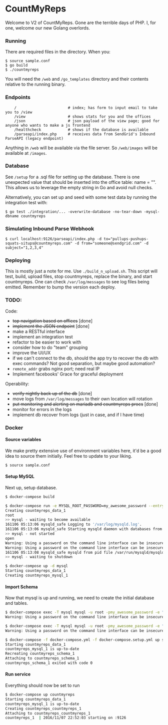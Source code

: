 CountMyReps
===========
Welcome to V2 of CountMyReps. Gone are the terrible days of PHP. I, for one, welcome our new Golang overlords.

### Running
There are required files in the directory. When you:
```
$ source sample.conf
$ go build
$ ./countmyreps
```
You will need the `/web` and `/go_templates` directory and their contents relative to the running binary.

### Endpoints
```
    /                       # index; has form to input email to take you to /view
	/view                   # shows stats for you and the offices
	/json                   # json payload of the view page; good for anyone who wants to make a js frontend
	/healthcheck            # shows if the database is available
	/parseapi/index.php     # receives data from SendGrid's Inbound ParseAPI (legacy endpoint)
```
Anything in `/web` will be available via the file server. So `/web/images` will be available at `/images`.

### Database
See `/setup` for a .sql file for setting up the database. There is one unexpected value that should be inserted into the office table: name = "". This allows us to leverage the empty string in Go and avoid null checks.

Alternatively, you can set up and seed with some test data by running the integration test with:

`$ go test ./integration/... -overwrite-database -no-tear-down -mysql-dbname countmyreps`

### Simulating Inbound Parse Webhook
```
$ curl localhost:9126/parseapi/index.php -d to="pullups-pushups-squats-situps@countmyreps.com" -d from="someone@sendgrid.com" -d subject="1,2,3,4"
```

### Deploying
This is mostly just a note for me. Use `./build_n_upload.sh`.
This script will test, build, upload files, stop countmyreps, replace the binary, and start countmyreps.
One can check `/var/log/messages` to see log files being emitted. Remember to bump the version each deploy.

### TODO:

Code:
- ~~top navigation based on offices~~ [done]
- ~~implement the JSON endpoint~~ [done]
- make a RESTful interface
- implement an integration test
- refactor to be easier to work with
- consider how to do "team" grouping
- improve the UI/UX
- if we can't connect to the db, should the app try to recover the db with exec commands? Not good separation, but maybe good automation?
- `remote_addr` grabs nginx port; need real IP
- Implement facebooks' Grace for graceful deployment

Operability:
- ~~verify nightly back up of the db~~ [done]
- move logs from `/var/log/messages` to their own location will rotation
- ~~put monitoring and alerting on mariadb and countmyreps procs~~ [done]
- monitor for errors in the logs
- implement db recover from logs (just in case, and if I have time)

### Docker
#### Source variables
We make pretty extensive use of environment variables here, it'd be a good idea to source them initially.  Feel free to update to your liking.

```bash
$ source sample.conf
```

#### Setup MySQL
Next up, setup database.

```bash
$ docker-compose build

$ docker-compose run -e MYSQL_ROOT_PASSWORD=my_awesome_password --entrypoint /opt/entrypoint.sh --u root --no-deps -T mysql
Creating countmyreps_data_1
root
>> mysql - waiting to become available
161106 05:13:06 mysqld_safe Logging to '/var/log/mysqld.log'.
161106 05:13:06 mysqld_safe Starting mysqld daemon with databases from /var/lib/mysql
>> mysql - not started
open
Warning: Using a password on the command line interface can be insecure.
Warning: Using a password on the command line interface can be insecure.
161106 05:13:08 mysqld_safe mysqld from pid file /var/run/mysqld/mysqld.pid ended
>> mysql - waiting to shutdown

$ docker-compose up -d mysql
Starting countmyreps_data_1
Creating countmyreps_mysql_1
```

#### Import Schema
Now that mysql is up and running, we need to create the initial database and tables.
```bash
$ docker-compose exec -T mysql mysql -u root -pmy_awesome_password -e "CREATE DATABASE IF NOT EXISTS $MYSQL_DBNAME;"
Warning: Using a password on the command line interface can be insecure.

$ docker-compose exec -T mysql mysql -u root -pmy_awesome_password -e "GRANT ALL PRIVILEGES ON $MYSQL_DBNAME.* to '$MYSQL_USER'@'%' IDENTIFIED BY '$MYSQL_PASS';"
Warning: Using a password on the command line interface can be insecure.

$ docker-compose -f docker-compose.yml -f docker-compose.setup.yml up schema
Starting countmyreps_data_1
countmyreps_mysql_1 is up-to-date
Recreating countmyreps_schema_1
Attaching to countmyreps_schema_1
countmyreps_schema_1 exited with code 0
```

#### Run service
Everything should now be set to run

```bash
$ docker-compose up countmyreps
Starting countmyreps_data_1
countmyreps_mysql_1 is up-to-date
Creating countmyreps_countmyreps_1
Attaching to countmyreps_countmyreps_1
countmyreps_1  | 2016/11/07 22:52:03 starting on :9126
```